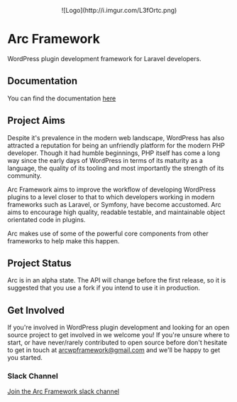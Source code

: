 <p align="center">
![Logo](http://i.imgur.com/L3fOrtc.png)
</p>

# Arc Framework

WordPress plugin development framework for Laravel developers.

## Documentation

You can find the documentation [here](http://arcframework.github.io)

## Project Aims

Despite it's prevalence in the modern web landscape, WordPress has also attracted a reputation for being an unfriendly
platform for the modern PHP developer. Though it had humble beginnings, PHP itself has come a long way since the early days
of WordPress in terms of its maturity as a language, the quality of its tooling and most importantly the strength of its 
community.

Arc Framework aims to improve the workflow of developing WordPress plugins to a level closer to that to which developers 
working in modern frameworks such as Laravel, or Symfony, have become accustomed. Arc aims to encourage high quality, readable
testable, and maintainable object orientated code in plugins.

Arc makes use of some of the powerful core components from other frameworks to help make this happen.

## Project Status

Arc is in an alpha state. The API will change before the first release, so it is suggested that you use a fork if you intend
to use it in production.

## Get Involved

If you're involved in WordPress plugin development and looking for an open source project to get involved in we welcome you!
If you're unsure where to start, or have never/rarely contributed to open source before don't hesitate to get in touch at
arcwpframework@gmail.com and we'll be happy to get you started.

### Slack Channel
[Join the Arc Framework slack channel](https://arc-framework.slack.com/shared_invite/MTg3Njg2MTU2NzU2LTE0OTU2NjExNTYtMjk4NWNmMTExMg)

